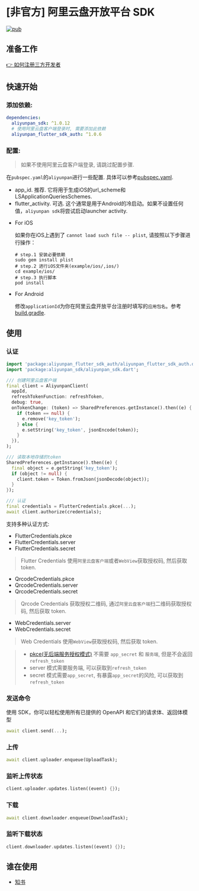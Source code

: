 # [非官方] 阿里云盘开放平台 SDK

[![pub](https://img.shields.io/pub/v/aliyunpan_sdk?style=flat)](https://pub.dev/packages/aliyunpan_sdk)

## 准备工作

[👉 如何注册三方开发者](https://www.yuque.com/aliyundrive/zpfszx/btw0tw)

## 快速开始

### 添加依赖:
```yaml
dependencies:
  aliyunpan_sdk: ^1.0.12
  # 使用阿里云盘客户端登录时, 需要添加此依赖
  aliyunpan_flutter_sdk_auth: ^1.0.6
```

### 配置:

> 如果不使用阿里云盘客户端登录, 请跳过配置步骤.

在`pubspec.yaml`的`aliyunpan`进行一些配置. 具体可以参考[pubspec.yaml](../example/pubspec.yaml#L24).

- app_id. 推荐. 它将用于生成iOS的url_scheme和LSApplicationQueriesSchemes.
- flutter_activity. 可选. 这个通常是用于Android的冷启动。如果不设置任何值，`aliyunpan sdk`将尝试启动launcher activity.

* For iOS

  如果你在iOS上遇到了 `cannot load such file -- plist`, 请按照以下步骤进行操作：
    ```shell
    # step.1 安装必要依赖
    sudo gem install plist
    # step.2 进行iOS文件夹(example/ios/,ios/)
    cd example/ios/
    # step.3 执行脚本
    pod install
    ```

* For Android

  修改`applicationId`为你在阿里云盘开放平台注册时填写的`应用包名`。参考[build.gradle](../example/android/app/build.gradle#L45).

## 使用

### 认证

```dart
import 'package:aliyunpan_flutter_sdk_auth/aliyunpan_flutter_sdk_auth.dart';
import 'package:aliyunpan_sdk/aliyunpan_sdk.dart';

/// 创建阿里云盘客户端
final client = AliyunpanClient(
  appId,
  refreshTokenFunction: refreshToken,
  debug: true,
  onTokenChange: (token) => SharedPreferences.getInstance().then((e) {
    if (token == null) {
      e.remove('key_token');
    } else {
      e.setString('key_token', jsonEncode(token));
    }
  }),
);

/// 读取本地存储的token
SharedPreferences.getInstance().then((e) {
  final object = e.getString('key_token');
  if (object != null) {
    client.token = Token.fromJson(jsonDecode(object));
  }
});

/// 认证
final credentials = FlutterCredentials.pkce(...);
await client.authorize(credentials);
```

支持多种认证方式:

- FlutterCredentials.pkce
- FlutterCredentials.server
- FlutterCredentials.secret

> Flutter Credentials 使用`阿里云盘客户端`或者`WebView`获取授权码, 然后获取 token.

- QrcodeCredentials.pkce
- QrcodeCredentials.server
- QrcodeCredentials.secret

> Qrcode Credentials 获取授权二维码, 通过`阿里云盘客户端`扫二维码获取授权码, 然后获取 token.

- WebCredentials.server
- WebCredentials.secret

> Web Credentials 使用`WebView`获取授权码, 然后获取 token.

> - [pkce(无后端服务授权模式)](https://www.yuque.com/aliyundrive/zpfszx/eam8ls1lmawwwksv) 不需要 `app_secret` 和 `服务端`, 但是不会返回`refresh_token`
> - server 模式需要服务端, 可以获取到`refresh_token`
> - secret 模式需要`app_secret`, 有暴露`app_secret`的风险, 可以获取到`refresh_token`

### 发送命令

使用 SDK，你可以轻松使用所有已提供的 OpenAPI 和它们的请求体、返回体模型

```dart
await client.send(...);
```

### 上传
```dart
await client.uploader.enqueue(UploadTask);
```

### 监听上传状态
```dart
client.uploader.updates.listen((event) {});
```

### 下载

```dart
await client.downloader.enqueue(DownloadTask);
```

### 监听下载状态
```dart
client.downloader.updates.listen((event) {});
```

## 谁在使用

- [知书](https://github.com/zhishuapp/zhishuapp.github.io)

